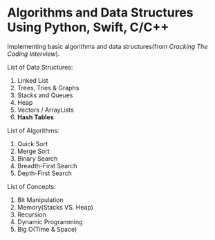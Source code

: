 # Algorithms and Data Structures Using Python, Swift, C/C++  
Implementing basic algorithms and data structures(from *Cracking The Coding Interview*).  
  
List of Data Structures:  
1. Linked List  
2. Trees, Tries & Graphs  
3. Stacks and Queues  
4. Heap  
5. Vectors / ArrayLists  
6. **Hash Tables**  


List of Algorithms:  
1. Quick Sort  
2. Merge Sort  
3. Binary Search  
4. Breadth-First Search  
5. Depth-First Search  


List of Concepts:  
1. Bit Manipulation  
2. Memory(Stacks VS. Heap)  
3. Recursion  
4. Dynamic Programming  
5. Big O(Time & Space)  
